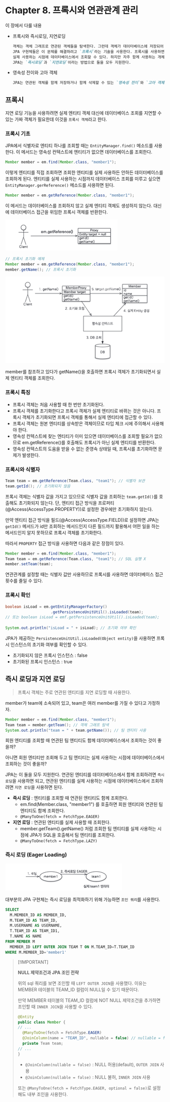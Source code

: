 # Chapter 8. 프록시와 연관관계 관리

이 장에서 다룰 내용

- 프록시와 즉시로딩, 지연로딩
  ```markdown
  객체는 객체 그래프로 연관된 객체들을 탐색한다. 그런데 객체가 데이터베이스에 저장되어 있으므로 연관된 객체를 마음껏 탐색하기는 어렵다.
  JPA 구현체들은 이 문제를 해결하려고 `프록시`라는 기술을 사용한다. 프록시를 사용하면 연관된 객체를 처음부터 데이터베이스에서 조회하는 것이 아니라,
  실제 사용하는 시점에 데이터베이스에서 조회할 수 있다. 하지만 자주 함께 사용하는 개체들은 조인을 사용해서 함께 조회하는 것이 효과적이다.
  JPA는 `즉시로딩`과 `지연로딩`이라는 방법으로 둘을 모두 지원한다.
  ```
- 영속성 전이와 고아 객체
  ```markdown
  JPA는 연관된 객체를 함께 저장하거나 함께 삭제할 수 있는 `영속성 전이`와 `고아 객체 제거`라는 편리한 기능을 제공한다.
  ```

## 프록시

지연 로딩 기능을 사용하려면 실제 엔티티 객체 대신에 데이터베이스 조회를 지연할 수 있는 가짜 객체가 필요한데 이것을 `프록시 객체`라고 한다.

### 프록시 기초

JPA에서 식별자로 엔티티 하나를 조회할 때는 `EntityManager.find()` 메소드를 사용한다.
이 메서드는 영속성 컨텍스트에 엔티티가 없으면 데이터베이스를 조회한다.

```java
Member member = em.find(Member.class, "member1");
```

이렇게 엔티티를 직접 조회하면 조회한 엔티티를 실제 사용하든 안하든 데이터베이스를 조회하게 된다.
엔티티를 실제 사용하는 시점까지 데이터베이스 조회를 미루고 싶으면 `EntityManager.gerReference()` 메소드를 사용하면 된다.

```java
Member member = em.getReference(Member.class, "member1");
```

이 메서드는 데이터베이스를 조회하지 않고 실제 엔티티 객체도 생성하지 않는다. 대신에 데이터베이스 접근을 위임한 프록시 객체를 반환한다.

![프록시 조회](images/17fb83d7.png)

```java
// 프록시 초기화 예제
Member member = em.getReference(Member.class, "member1");
member.getName(); // 프록시 초기화
```

![프록시 초기화](images/c3a7f2d1.png)

member를 참조하고 있다가 getName()을 호출하면 프록시 객체가 초기화되면서 실제 엔티티 객체를 조회한다.

### 프록시 특징

- 프록시 객체는 처음 사용할 때 한 번만 초기화된다.
- 프록시 객체를 초기화한다고 프록시 객체가 실제 엔티티로 바뀌는 것은 아니다. 프록시 객체가 초기화되면 프록시 객체를 통해서 실제 엔티티에 접근할 수 있다.
- 프록시 객체는 원본 엔티티를 상속받은 객체이므로 타입 체크 시에 주의해서 사용해야 한다.
- 영속성 컨텍스트에 찾는 엔티티가 이미 있으면 데이터베이스를 조회할 필요가 없으므로 em.getReference()를 호출해도 프록시가 아닌 실제 엔티티를 반환한다.
- 영속성 컨텍스트의 도움을 받을 수 없는 준영속 상태일 때, 프록시를 초기화하면 문제가 발생한다.

### 프록시와 식별자

```java
Team team = em.getReference(Team.class, "team1"); // 식별자 보관
team.getId(); // 초기화되지 않음
```

프록시 객체는 식별자 값을 가지고 있으므로 식별자 값을 조회하는 `team.getId()`를 호출해도 초기화되지 않는다.
단, 엔티티 접근 방식을 프로퍼티(@Access(AccessType.PROPERTY))로 설정한 경우에만 초기화하지 않는다.

만약 엔티티 접근 방식을 필드(@Access(AccessType.FIELD))로 설정하면 JPA는 `getId()` 메서드가 id만 조회하는 메서드인지 다른 필드까지 활용해서 어떤 일을
하는 메서드인지 알지 못하므로 프록시 객체를 초기화한다.

따라서 `PROPERTY` 접근 방식을 사용하면 다음과 같은 장점이 있다.

```java
Member member = em.find(Member.class, "member1");
Team team = em.getReference(Team.class, "team1"); // SQL 실행 X
member.setTeam(team);
```

연관관계를 설정할 때는 식별자 값만 사용하므로 프록시를 사용하면 데이터베이스 접근 횟수를 줄일 수 있다.

### 프록시 확인

```java
boolean isLoad = em.getEntityManagerFactory()
                    .getPersistenceUnitUtil().isLoaded(team);
// 또는 boolean isLoad = emf.getPersistenceUnitUtil().isLoaded(team);

System.out.println("isLoad = " + isLoad); // 초기화 여부 확인
```

JPA가 제공하는 `PersistenceUnitUtil.isLoaded(Object entity)`을 사용하면 프록시 인스턴스의 초기화 여부를 확인할 수 있다.

- 초기화되지 않은 프록시 인스턴스 : false
- 초기화된 프록시 인스턴스 : true

## 즉시 로딩과 지연 로딩

> 프록시 객체는 주로 연관된 엔티티를 지연 로딩할 때 사용한다.

member가 team에 소속되어 있고, team은 여러 member를 가질 수 있다고 가정하자.

```java
Member member = em.find(Member.class, "member1");
Team team = member.getTeam(); // 객체 그래프 탐색
System.out.println("team = " + team.getName()); // 팀 엔티티 사용
```

회원 엔티티를 조회할 때 연관된 팀 엔티티도 함께 데이터베이스에서 조회하는 것이 좋을까? 

아니면 회원 엔티티만 조회해 두고 팀 엔티티는 실제 사용하는 시점에 데이터베이스에서 조회하는 것이 좋을까?

JPA는 이 둘을 모두 지원한다. 연관된 엔티티를 데이터베이스에서 함께 조회하려면 `즉시 로딩`을 사용하면 되고, 연관된 엔티티를 실제 사용하는 시점에 데이터베이스에서 조회하려면 `지연 로딩`을 사용하면 된다.

- **즉시 로딩** : 엔티티를 조회할 때 연관된 엔티티도 함께 조회한다.
  - em.find(Member.class, "member1") 를 호출하면 회원 엔티티와 연관된 팀 엔티티도 함께 조회한다. 
  - `@ManyToOne(fetch = FetchType.EAGER)`
- **지연 로딩** : 연관된 엔티티를 실제 사용할 때 조회한다.
  - member.getTeam().getName() 처럼 조회한 팀 엔티티를 실제 사용하는 시점에 JPA가 SQL을 호출해서 팀 엔티티를 조회한다. 
  - `@ManyToOne(fetch = FetchType.LAZY)`

### 즉시 로딩 (Eager Loading)

![즉시 로딩](images/993b76c1.png)

대부분의 JPA 구현체는 즉시 로딩을 최적화하기 위해 가능하면 `조인 쿼리`를 사용한다.

```sql
SELECT
  M.MEMBER_ID AS MEMBER_ID,
  M.TEAM_ID AS TEAM_ID,
  M.USERNAME AS USERNAME,
  T.TEAM_ID AS TEAM_ID1,
  T.NAME AS NAME
FROM MEMBER M
  MEMBER_ID LEFT OUTER JOIN TEAM T ON M.TEAM_ID=T.TEAM_ID
WHERE M.MEMBER_ID='member1'
```

> \[!IMPORTANT]
>
> **NULL 제약조건과 JPA 조인 전략**
> 
> 위의 sql 쿼리를 보면 조인할 때 `LEFT OUTER JOIN`을 사용했다. 이유는 MEMBER 테이블의 TEAM_ID 컬럼이 NULL일 수 있기 때문이다.
> 
> 만약 MEMBER 테이블의 TEAM_ID 컬럼에 NOT NULL 제약조건을 추가하면 조인할 때 `INNER JOIN`을 사용할 수 있다.
> 
> ```java
> @Entity
> public class Member {
> // ...
>   @ManyToOne(fetch = FetchType.EAGER)
>   @JoinColumn(name = "TEAM_ID", nullable = false) // nullable = false 추가
>   private Team team;
> // ...
> }
> ```
> 
> - `@JoinColumn(nullable = false)` : NULL 허용(default), `OUTER JOIN` 사용
> - `@JoinColumn(nullable = false)` : NULL 불허, `INNER JOIN` 사용
> 
> 또는 `@ManyToOne(fetch = FetchType.EAGER, optional = false)`로 설정해도 내부 조인을 사용한다.